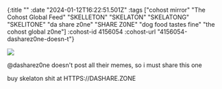 {:title ""
 :date "2024-01-12T16:22:51.501Z"
 :tags ["cohost mirror" "The Cohost Global Feed" "SKELLETON" "SKELATON" "SKELATONG" "SKELITONE" "da share z0ne" "SHARE Z0NE" "dog food tastes fine" "the cohost global z0ne"]
 :cohost-id 4156054
 :cohost-url "4156054-dasharez0ne-doesn-t"}

![](/img/cohost-mirror/4156054-dasharez0ne-doesn-t/image.png)

@dasharez0ne doesn't post all their memes, so i must share this one

buy skelaton shit at HTTPS://DASHARE.ZONE